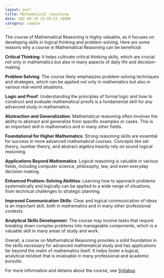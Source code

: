 ```yaml
---
layout: post
title: Mathematical reasoning
date: 202-09-29 19:20:23 +0900
category: sample
---
```


The course of Mathematical Reasoning is highly valuable, as it focuses on developing skills in logical thinking and problem-solving. Here are some reasons why a course in Mathematical Reasoning can be beneficial:

**Critical Thinking**: It helps cultivate critical thinking skills, which are crucial not only in mathematics but also in many aspects of daily life and decision-making.

**Problem Solving**: The course likely emphasizes problem-solving techniques and strategies, which can be applied not only in mathematics but also in various real-world situations.

**Logic and Proof**: Understanding the principles of formal logic and how to construct and evaluate mathematical proofs is a fundamental skill for any advanced study in mathematics.

**Abstraction and Generalization**: Mathematical reasoning often involves the ability to abstract and generalize from specific examples or cases. This is an important skill in mathematics and in many other fields.

**Foundational for Higher Mathematics**: Strong reasoning skills are essential for success in more advanced mathematical courses. Concepts like set theory, number theory, and abstract algebra heavily rely on sound logical reasoning.

**Applications Beyond Mathematics**: Logical reasoning is valuable in various fields, including computer science, philosophy, law, and even everyday decision-making.

**Enhanced Problem-Solving Abilities**: Learning how to approach problems systematically and logically can be applied to a wide range of situations, from technical challenges to strategic planning.

**Improved Communication Skills**: Clear and logical communication of ideas is an important skill, both in mathematics and in many other professional contexts.

**Analytical Skills Developmen**t: The course may involve tasks that require breaking down complex problems into manageable components, which is a valuable skill in many areas of study and work.

Overall, a course on Mathematical Reasoning provides a solid foundation in the skills necessary for advanced mathematical study and has applications far beyond the realm of mathematics itself. It helps foster a logical, analytical mindset that is invaluable in many professional and academic pursuits.

For more information and detains about the course, see [Syllabus](https://spardog.github.io/Mathematical-Reasoning-Course-Syllabus.pdf)


